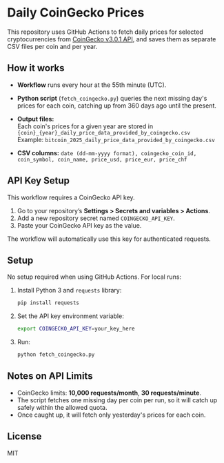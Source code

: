 # Daily CoinGecko Prices

This repository uses GitHub Actions to fetch daily prices for selected cryptocurrencies from [CoinGecko v3.0.1 API](https://docs.coingecko.com/v3.0.1/reference/introduction), and saves them as separate CSV files per coin and per year.

## How it works

- **Workflow** runs every hour at the 55th minute (UTC).
- **Python script** (`fetch_coingecko.py`) queries the next missing day's prices for each coin, catching up from 360 days ago until the present.
- **Output files:**  
  Each coin's prices for a given year are stored in  
  `{coin}_{year}_daily_price_data_provided_by_coingecko.csv`  
  Example: `bitcoin_2025_daily_price_data_provided_by_coingecko.csv`

- **CSV columns:** `date (dd-mm-yyyy format), coingecko_coin_id, coin_symbol, coin_name, price_usd, price_eur, price_chf`

## API Key Setup

This workflow requires a CoinGecko API key.  
1. Go to your repository’s **Settings > Secrets and variables > Actions**.
2. Add a new repository secret named `COINGECKO_API_KEY`.
3. Paste your CoinGecko API key as the value.

The workflow will automatically use this key for authenticated requests.

## Setup

No setup required when using GitHub Actions. For local runs:

1. Install Python 3 and `requests` library:
   ```sh
   pip install requests
   ```
2. Set the API key environment variable:
   ```sh
   export COINGECKO_API_KEY=your_key_here
   ```
3. Run:
   ```sh
   python fetch_coingecko.py
   ```

## Notes on API Limits

- CoinGecko limits: **10,000 requests/month**, **30 requests/minute**.
- The script fetches one missing day per coin per run, so it will catch up safely within the allowed quota.
- Once caught up, it will fetch only yesterday's prices for each coin.

## License

MIT
